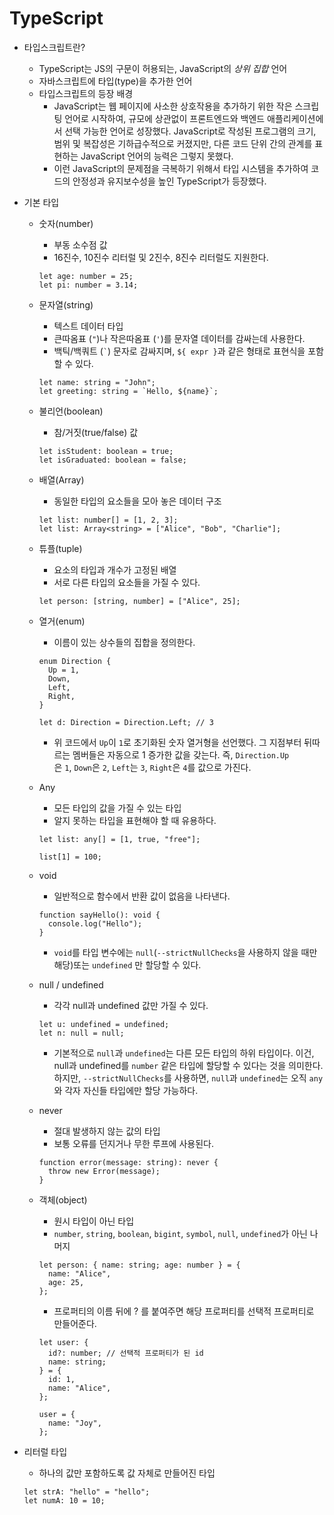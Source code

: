 # TypeScript

- 타입스크립트란?
  - TypeScript는 JS의 구문이 허용되는, JavaScript의 *상위 집합* 언어
  - 자바스크립트에 타입(type)을 추가한 언어
  - 타입스크립트의 등장 배경
    - JavaScript는 웹 페이지에 사소한 상호작용을 추가하기 위한 작은 스크립팅 언어로 시작하여, 규모에 상관없이 프론트엔드와 백엔드 애플리케이션에서 선택 가능한 언어로 성장했다. JavaScript로 작성된 프로그램의 크기, 범위 및 복잡성은 기하급수적으로 커졌지만, 다른 코드 단위 간의 관계를 표현하는 JavaScript 언어의 능력은 그렇지 못했다.
    - 이런 JavaScript의 문제점을 극복하기 위해서 타입 시스템을 추가하여 코드의 안정성과 유지보수성을 높인 TypeScript가 등장했다.
- 기본 타입

  - 숫자(number)
    - 부동 소수점 값
    - 16진수, 10진수 리터럴 및 2진수, 8진수 리터럴도 지원한다.
    ```tsx
    let age: number = 25;
    let pi: number = 3.14;
    ```
  - 문자열(string)
    - 텍스트 데이터 타입
    - 큰따옴표 (`"`)나 작은따옴표 (`'`)를 문자열 데이터를 감싸는데 사용한다.
    - 백틱/백쿼트 (<code>\`</code>) 문자로 감싸지며, `${ expr }`과 같은 형태로 표현식을 포함할 수 있다.
    ```tsx
    let name: string = "John";
    let greeting: string = `Hello, ${name}`;
    ```
  - 불리언(boolean)
    - 참/거짓(true/false) 값
    ```tsx
    let isStudent: boolean = true;
    let isGraduated: boolean = false;
    ```
  - 배열(Array)
    - 동일한 타입의 요소들을 모아 놓은 데이터 구조
    ```tsx
    let list: number[] = [1, 2, 3];
    let list: Array<string> = ["Alice", "Bob", "Charlie"];
    ```
  - 튜플(tuple)
    - 요소의 타입과 개수가 고정된 배열
    - 서로 다른 타입의 요소들을 가질 수 있다.
    ```tsx
    let person: [string, number] = ["Alice", 25];
    ```
  - 열거(enum)

    - 이름이 있는 상수들의 집합을 정의한다.

    ```tsx
    enum Direction {
      Up = 1,
      Down,
      Left,
      Right,
    }

    let d: Direction = Direction.Left; // 3
    ```

    - 위 코드에서 `Up`이 `1`로 초기화된 숫자 열거형을 선언했다. 그 지점부터 뒤따르는 멤버들은 자동으로 1 증가한 값을 갖는다. 즉, `Direction.Up`은 `1`, `Down`은 `2`, `Left`는 `3`, `Right`은 `4`를 값으로 가진다.

  - Any

    - 모든 타입의 값을 가질 수 있는 타입
    - 알지 못하는 타입을 표현해야 할 때 유용하다.

    ```tsx
    let list: any[] = [1, true, "free"];

    list[1] = 100;
    ```

  - void
    - 일반적으로 함수에서 반환 값이 없음을 나타낸다.
    ```tsx
    function sayHello(): void {
      console.log("Hello");
    }
    ```
    - `void`를 타입 변수에는 `null`(`--strictNullChecks`을 사용하지 않을 때만 해당)또는 `undefined` 만 할당할 수 있다.
  - null / undefined
    - 각각 null과 undefined 값만 가질 수 있다.
    ```tsx
    let u: undefined = undefined;
    let n: null = null;
    ```
    - 기본적으로 `null`과 `undefined`는 다른 모든 타입의 하위 타입이다. 이건, null과 undefined를 `number` 같은 타입에 할당할 수 있다는 것을 의미한다. 하지만, `--strictNullChecks`를 사용하면, `null`과 `undefined`는 오직 `any`와 각자 자신들 타입에만 할당 가능하다.
  - never
    - 절대 발생하지 않는 값의 타입
    - 보통 오류를 던지거나 무한 루프에 사용된다.
    ```tsx
    function error(message: string): never {
      throw new Error(message);
    }
    ```
  - 객체(object)

    - 원시 타입이 아닌 타입
    - `number`, `string`, `boolean`, `bigint`, `symbol`, `null`, `undefined`가 아닌 나머지

    ```tsx
    let person: { name: string; age: number } = {
      name: "Alice",
      age: 25,
    };
    ```

    - 프로퍼티의 이름 뒤에 ? 를 붙여주면 해당 프로퍼티를 선택적 프로퍼티로 만들어준다.

    ```tsx
    let user: {
      id?: number; // 선택적 프로퍼티가 된 id
      name: string;
    } = {
      id: 1,
      name: "Alice",
    };

    user = {
      name: "Joy",
    };
    ```

- 리터럴 타입
  - 하나의 값만 포함하도록 값 자체로 만들어진 타입
  ```tsx
  let strA: "hello" = "hello";
  let numA: 10 = 10;
  ```

